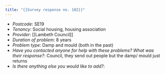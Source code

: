 ```yaml
---
title: "{{Survey response no. 102}}"
---
```


- *Postcode*: SE19 
- *Tenancy*: Social housing, housing association
- *Provider*: [[Lambeth Council]] 
- *Duration of problem*: 8 years
- *Problem type*: Damp and mould (both in the past)
- *Have you contacted anyone for help with these problems? What was their response?*: Council, they send out people but the damp/ mould just returns
- *Is there anything else you would like to add?*: 